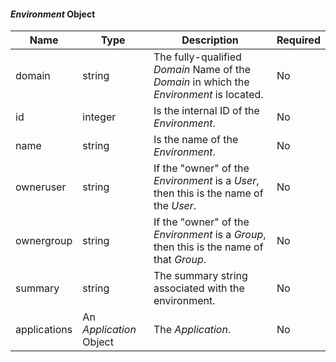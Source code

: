<!-- markdownlint-disable MD041 -->
#### _Environment_ Object

| Name         | Type                    | Description                                                                              | Required |
|--------------|-------------------------|------------------------------------------------------------------------------------------|----------|
| domain       | string                  | The fully-qualified _Domain_ Name of the _Domain_ in which the _Environment_ is located. | No       |
| id           | integer                 | Is the internal ID of the _Environment_.                                                 | No       |
| name         | string                  | Is the name of the _Environment_.                                                        | No       |
| owneruser    | string                  | If the "owner" of the _Environment_ is a _User_, then this is the name of the _User_.    | No       |
| ownergroup   | string                  | If the "owner" of the _Environment_ is a _Group_, then this is the name of that _Group_. | No       |
| summary      | string                  | The summary string associated with the environment.                                      | No       |
| applications | An _Application_ Object | The _Application_.                                                                       | No       |
